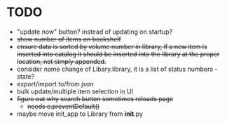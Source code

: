 # TODO
- "update now" button? instead of updating on startup?
- ~~show number of items on bookshelf~~
- ~~ensure data is sorted by volume number in library, if a new item is inserted into 
catalog it should be inserted into the library at the proper location, not simply 
appended.~~
- consider name change of Libary.library, it is a list of status numbers - state?
- export/import to/from json
- bulk update/multiple item selection in UI
- ~~figure out why search button sometimes reloads page~~
  - ~~needs e.preventDefault()~~
- maybe move init_app to Library from __init__.py